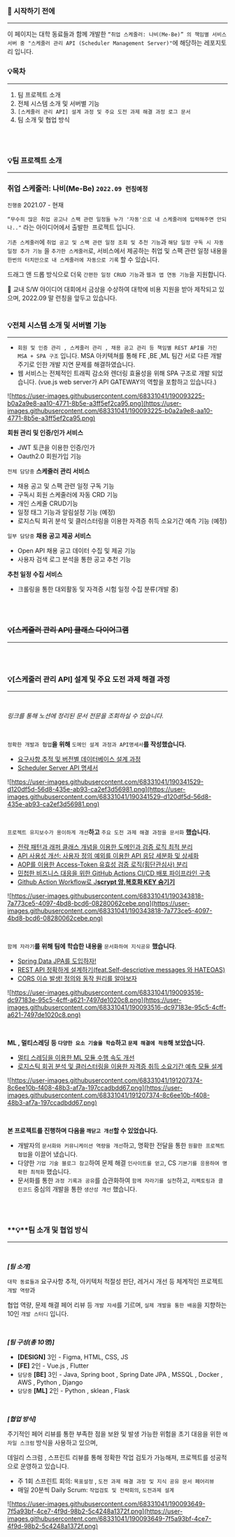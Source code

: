 ### **💫 시작하기 전에**

---

이 페이지는 대학 동료들과 함께 개발한 `“취업 스케줄러: 나비(Me-Be)” 의 책임별 서비스 서버 중 "스케줄러 관리 API (Scheduler Management Server)"`에 해당하는 레포지토리 입니다.

### **💡목차**

---

1. 팀 프로젝트 소개
2. 전체 시스템 소개 및 서버별 기능
3. `[스케줄러 관리 API] 설계 과정 및 주요 도전 과제 해결 과정 로그 문서`
4. 팀 소개 및 협업 방식

</br>
</br>

### 💡팀 프로젝트 소개

---

### **취업 스케줄러: 나비(Me-Be) `2022.09 런칭예정`**

`진행중` 2021.07 - 현재

`“무수히 많은 취업 공고나 스팩 관련 일정들 누가 '자동'으로 내 스케줄러에 입력해주면 안되나.."` 라는 아이디어에서 출발한  프로젝트 입니다.

`기존 스케줄러`에 `취업 공고 및 스팩 관련 일정 조회 및 추천 기능`과 `해당 일정 구독 시 자동 일정 추가 기능` 을 `추가한 스케줄러`로, 서비스에서 제공하는 취업 및 스팩 관련 일정 내용을 `한번의 터치만으로 내 스케줄러에 자동으로 기록` 할 수 있습니다.

드래그 앤 드롭 방식으로 더욱 `간편한 일정 CRUD 기능`과 `웹과 앱 연동 기능`을 지원합니다.

💯 교내 S/W 아이디어 대회에서 금상을 수상하여 대학에 비용 지원을 받아 제작되고 있으며, 2022.09 말 런칭을 앞두고 있습니다.
</br>
</br>

### **💡전체 시스템 소개 및 서버별 기능**

---

- `회원 및 인증 관리 , 스케줄러 관리 , 채용 공고 관리 등 책임별 REST API를 가진 MSA + SPA 구조` 입니다. MSA 아키텍쳐를 통해 FE ,BE ,ML 팀간 서로 다른 개발 주기로 인한 개발 지연 문제를 해결하였습니다.
- 웹 서비스는 전체적인 트래픽 감소와 렌더링 효율성을 위해 SPA 구조로 개발 되었습니다. (vue.js web server가 API GATEWAY의 역할을 포함하고 있습니다.)

![https://user-images.githubusercontent.com/68331041/190093225-b0a2a9e8-aa10-4771-8b5e-a3ff5ef2ca95.png](https://user-images.githubusercontent.com/68331041/190093225-b0a2a9e8-aa10-4771-8b5e-a3ff5ef2ca95.png)

**회원 관리 및 인증/인가 서비스**

- JWT 토큰을 이용한 인증/인가
- Oauth2.0 회원가입 기능

`전체 담당중` **스케줄러 관리 서비스**

- 채용 공고 및 스팩 관련 일정 구독 기능
- 구독시 회원 스케줄러에 자동 CRD 기능
- 개인 스케줄 CRUD기능
- 일정 태그 기능과 알림설정 기능 (예정)
- 로지스틱 회귀 분석 및 클러스터링을 이용한 자격증 취득 소요기간 예측 기능 (예정)

`일부 담당중` **채용 공고 제공 서비스**

- Open API 채용 공고 데이터 수집 및 제공 기능
- 사용자 검색 로그 분석을 통한 공고 추천 기능

**추천 일정 수집 서비스**

- 크롤링을 통한 대외활동 및 자격증 시험 일정 수집 분류(개발 중)
</br>
</br>

### **~~💡[스케줄러 관리 API] 클래스 다이어그램~~**

---

</br>
</br>

### **💡[스케줄러 관리 API] 설계 및 주요 도전 과제 해결 과정**

---

</br>

*링크를 통해 노션에 정리된 문서 전문을 조회하실 수 있습니다.*

</br>

`정확한 개발과 협업`**을 위해** `도메인 설계 과정과 API명세서`**를 작성했습니다.**

- [요구사항 추적 및 버전별 데이터베이스 설계 과정](https://www.notion.so/dbf1cc2b6ac7480bbcc6b5de2f2b32f0)
- [Scheduler Server API 명세서](https://www.notion.so/Scheduler-Server-API-0eff9253bc7d4362bbaeaa1dae9f3a7a)

![https://user-images.githubusercontent.com/68331041/190341529-d120df5d-56d8-435e-ab93-ca2ef3d56981.png](https://user-images.githubusercontent.com/68331041/190341529-d120df5d-56d8-435e-ab93-ca2ef3d56981.png)

</br>

`프로젝트 유지보수가 용이하게 개선`**하고** `주요 도전 과제 해결 과정을 문서화` **했습니다.**

- [전략 패턴과 래퍼 클래스 개념을 이용한 도메인과 검증 로직 최적 분리](https://www.notion.so/4e0fedd161944108848b5693c75450b5)
- [API 사용성 개선: 사용자 정의 예외를 이용한 API 응답 세분화 및 상세화](https://www.notion.so/API-API-0e34aa4024124318a43869f2ae3117f3)
- [AOP를 이용한 Access-Token 유효성 검증 로직(횡단관심사) 분리](https://www.notion.so/AOP-Access-Token-a5fd488650d44a94a4c553b74a663174)
- [민첩한 비즈니스 대응을 위한 GitHub Actions CI/CD 배포 파이프라인 구축](https://www.notion.so/GitHub-Actions-CI-CD-e5e41eaed8f04e2c829cfbed104531e4)
- [Github Action Workflow로 J**scrypt 암,복호화 KEY 숨기기**](https://www.notion.so/Github-Action-Workflow-Jscrypt-KEY-8a2e5b89c2134661b3a099baae7bda65)

![https://user-images.githubusercontent.com/68331041/190343818-7a773ce5-4097-4bd8-bcd6-08280062cebe.png](https://user-images.githubusercontent.com/68331041/190343818-7a773ce5-4097-4bd8-bcd6-08280062cebe.png)

</br>

`함께 자라기`**를 위해 팀에** **학습한 내용을** `문서화하여 지식공유` **했습니다**.

- [Spring Data JPA를 도입하자!](https://www.notion.so/Spring-Data-JPA-e75c6f691fa8468897d22c9aadb4ad7e)
- [REST API 정확하게 설계하기(feat.Self-descriptive messages 와 HATEOAS)](https://www.notion.so/REST-API-feat-Self-descriptive-messages-HATEOAS-070913d4c8664f9cbcd1d05d5b0d4b06)
- [CORS 이슈 발생! 정의와 동작 원리를 알아보자](https://www.notion.so/CORS-abace1a36cda420cbceebd997a5e752c)

![https://user-images.githubusercontent.com/68331041/190093516-dc97183e-95c5-4cff-a621-7497de1020c8.png](https://user-images.githubusercontent.com/68331041/190093516-dc97183e-95c5-4cff-a621-7497de1020c8.png)

</br>

**ML , 멀티스레딩 등 `다양한 요소 기술을 학습`하고 `문제 해결에 적용`해 보았습니다.**

- [멀티 스레딩을 이용한 ML 모듈 수행 속도 개선](https://www.notion.so/ML-ML-feat-80c53558d1b04d6e9828610a7d833b28)
- [로지스틱 회귀 분석 및 클러스터링을 이용한 자격증 취득 소요기간 예측 모듈 설계](https://www.notion.so/ML-a92a2c6fe1c24bb29250b6beb7bd0a30)

![https://user-images.githubusercontent.com/68331041/191207374-8c6ee10b-f408-48b3-af7a-197ccadbdd67.png](https://user-images.githubusercontent.com/68331041/191207374-8c6ee10b-f408-48b3-af7a-197ccadbdd67.png)

</br>

**본 프로젝트를 진행하며 다음을 `깨닫고 개선`할 수 있었습니다.**

- 개발자의 `문서화와 커뮤니케이션 역량을 개선`하고, 명확한 전달을 통한 `원활한 프로젝트 협업`을 이끌어 냈습니다.
- 다양한 `기업 기술 블로그 참고`하여 문제 해결 `인사이트를 얻고`, CS `기본기를 응용하여 명확한 최적화` 했습니다.
- 문서화를 통한 `과정 기록과 공유`를 습관화하여 `함께 자라기를 실천`하고, `리펙토링과 클린코드` 중심의 개발을 통한 `생산성 개선` 했습니다.

</br>
</br>

### **💡**팀 소개 및 협업 방식

---

</br>

***[팀 소개]***

`대학 동료들과` 요구사항 추적, 아키텍처 적절성 판단, 레거시 개선 등 체계적인 프로젝트 `개발 역량`과

협업 역량, 문제 해결 페어 리뷰 등 `개발 자세`를 기르며, `실제 개발을 통한 배움`을 지향하는 10인 `개발 스터디` 입니다.

</br>

***[팀 구성(총 10명)]***

- **[DESIGN]** 3인 - Figma, HTML, CSS, JS
- **[FE]** 2인 - Vue.js , Flutter
- `담당중` **[BE]** 3인 - Java, Spring boot , Spring Date JPA , MSSQL , Docker , AWS , Python , Django
- `담당중` **[ML]** 2인 - Python , sklean , Flask

</br>

***[협업 방식]***

주기적인 페어 리뷰를 통한 부족한 점을 보완 및 발생 가능한 위험을 초기 대응을 위한  `에자일 스크럼` 방식을 사용하고 있으며,

데일리 스크럼 , 스프린트 리뷰를 통해 정확한 작업 검토가 가능해져, 프로젝트를 성공적으로 운영하고 있습니다.

- 주 1회 스프린트 회의: `목표설정` , `도전 과제 해결 과정 및 지식 공유 문서 페어리뷰`
- 매일 20분씩 Daily Scrum: `작업검토 및 전략회의`, `도전과제 설계`

![https://user-images.githubusercontent.com/68331041/190093649-7f5a93bf-4ce7-4f9d-98b2-5c4248a1372f.png](https://user-images.githubusercontent.com/68331041/190093649-7f5a93bf-4ce7-4f9d-98b2-5c4248a1372f.png)
